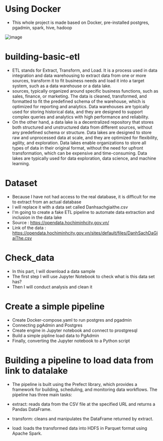 # Using Docker
- This whole project is made based on Docker, pre-installed postgres, pgadmin, spark, hive, hadoop

![image](https://user-images.githubusercontent.com/115331941/232332014-55aa0ace-0b19-44ae-84de-f7a2e35eb03c.png)

# building-basic-etl
- ETL stands for Extract, Transform, and Load. It is a process used in data integration and data warehousing to extract data from one or more sources, transform it to fit business needs and load it into a target system, such as a data warehouse or a data lake.
- sources, typically organized around specific business functions, such as sales, finance, or marketing. The data is cleaned, transformed, and formatted to fit the predefined schema of the warehouse, which is optimized for reporting and analytics. Data warehouses are typically used for storing historical data, and they are designed to support complex queries and analytics with high performance and reliability.
- On the other hand, a data lake is a decentralized repository that stores both structured and unstructured data from different sources, without any predefined schema or structure. Data lakes are designed to store raw and unprocessed data at scale, and they are optimized for flexibility, agility, and exploration. Data lakes enable organizations to store all types of data in their original format, without the need for upfront transformation, which can be expensive and time-consuming. Data lakes are typically used for data exploration, data science, and machine learning.

# Dataset
- Because I have not had access to the real database, it is difficult for me to extract from an actual database
- I will replace it with a data set called Danhsachgiaithe.csv
- I'm going to create a fake ETL pipeline to automate data extraction and inclusion in the data lake
- Source : https://opendata.hochiminhcity.gov.vn/
- Link of the data : https://opendata.hochiminhcity.gov.vn/sites/default/files/DanhSachDaGiaiThe.csv

# Check_data
- In this part, I will download a data sample
- The first step I will use Jupyter Notebook to check what is this data set has?
- Then I will conduct analysis and clean it

# Create a simple pipeline
- Create Docker-compose.yaml to run postgres and pgadmin
- Connecting pgAdmin and Postgres
- Create engine in Jupyter notebook and connect to prostgresql
- Build a simple pipline load data to PgAdmin
- Finally, converting the Jupyter notebook to a Python script

# Building a pipeline to load data from link to datalake

- The pipeline is built using the Prefect library, which provides a framework for building, scheduling, and monitoring data workflows. The pipeline has three main tasks:

- extract: reads data from the CSV file at the specified URL and returns a Pandas DataFrame.
- transform: cleans and manipulates the DataFrame returned by extract.
- load: loads the transformed data into HDFS in Parquet format using Apache Spark.
